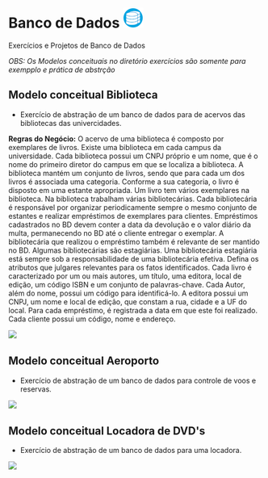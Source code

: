 # Banco de Dados ![db_logo](db.png)
 Exercícios e Projetos de Banco de Dados

 _*OBS: Os Modelos conceituais no diretório exercícios são somente para exempplo e prática de abstrção*_

## Modelo conceitual Biblioteca
* Exercício de abstração de um banco de dados para de acervos das bibliotecas das univercidades.

**Regras do Negócio:** O acervo de uma biblioteca é composto por exemplares de livros. Existe uma biblioteca em cada campus da universidade. Cada biblioteca possui um CNPJ próprio e um nome, que é o nome do primeiro diretor do campus em que se localiza a biblioteca. A biblioteca mantém um conjunto de livros, sendo que para cada um dos livros é associada uma categoria. Conforme a sua categoria, o livro é disposto em uma estante apropriada. Um livro tem vários exemplares na biblioteca. Na biblioteca trabalham várias bibliotecárias. Cada bibliotecária é responsável por organizar periodicamente sempre o mesmo conjunto de estantes e realizar empréstimos de exemplares para clientes. Empréstimos cadastrados no BD devem conter a data da devolução e o valor diário da multa, permanecendo no BD até o cliente entregar o exemplar. A bibliotecária que realizou o empréstimo também é relevante de ser mantido no BD. Algumas bibliotecárias são estagiárias. Uma bibliotecária estagiária está sempre sob a responsabilidade de uma bibliotecária efetiva. Defina os atributos que julgares relevantes para os fatos identificados.
Cada livro é caracterizado por um ou mais autores, um título, uma editora, local de edição, um código ISBN e um conjunto de palavras-chave.  Cada Autor, além do nome, possui um código para identificá-lo. A editora possui um CNPJ, um nome e local de edição, que constam a rua, cidade e a UF do local. Para cada empréstimo, é registrada a data em que este foi realizado. Cada cliente  possui um código, nome e endereço.


<img src="/Exercícios/Modelo_Conceitual/Biblioteca_A.png">

## Modelo conceitual Aeroporto
* Exercício de abstração de um banco de dados para controle de voos e reservas.
<img src="/Exercícios/Modelo_Conceitual/Aeroporto_A.png">

## Modelo conceitual Locadora de DVD's
* Exercício de abstração de um banco de dados para uma locadora.
<img src="/Exercícios/Modelo_Conceitual/Locadora_A.png">